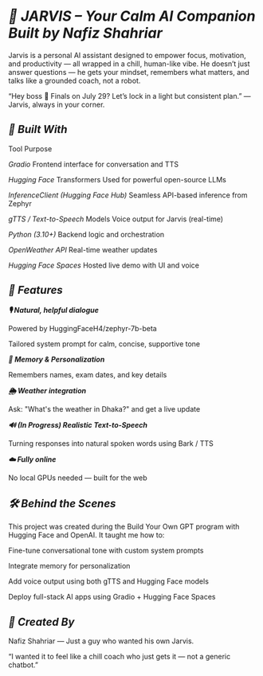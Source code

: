 # ***🤖 JARVIS – Your Calm AI Companion Built by Nafiz Shahriar***
 Jarvis is a personal AI assistant designed to empower focus, motivation, and productivity — all wrapped in a chill, human-like vibe. He doesn’t just answer questions — he gets your mindset, remembers what matters, and talks like a grounded coach, not a robot.

 “Hey boss 👋 Finals on July 29? Let’s lock in a light but consistent plan.”
 — Jarvis, always in your corner.

## ***🚀 Built With***
Tool	Purpose

*Gradio*	Frontend interface for conversation and TTS

*Hugging Face* Transformers	Used for powerful open-source LLMs

*InferenceClient (Hugging Face Hub)*	Seamless API-based inference from Zephyr

*gTTS / Text-to-Speech* Models	Voice output for Jarvis (real-time)

*Python (3.10+)*	Backend logic and orchestration

*OpenWeather API*	Real-time weather updates

*Hugging Face Spaces*	Hosted live demo with UI and voice

## ***🧠 Features***

***🎙️ Natural, helpful dialogue***

Powered by HuggingFaceH4/zephyr-7b-beta

Tailored system prompt for calm, concise, supportive tone

***🧾 Memory & Personalization***

Remembers names, exam dates, and key details

***🌦️ Weather integration***

Ask: "What's the weather in Dhaka?" and get a live update

***🔊 (In Progress) Realistic Text-to-Speech***

Turning responses into natural spoken words using Bark / TTS

***☁️ Fully online***

No local GPUs needed — built for the web

## ***🛠️ Behind the Scenes***
This project was created during the Build Your Own GPT program with Hugging Face and OpenAI. It taught me how to:

Fine-tune conversational tone with custom system prompts

Integrate memory for personalization

Add voice output using both gTTS and Hugging Face models

Deploy full-stack AI apps using Gradio + Hugging Face Spaces

## ***👤 Created By***
Nafiz Shahriar — Just a guy who wanted his own Jarvis.

“I wanted it to feel like a chill coach who just gets it — not a generic chatbot.”
